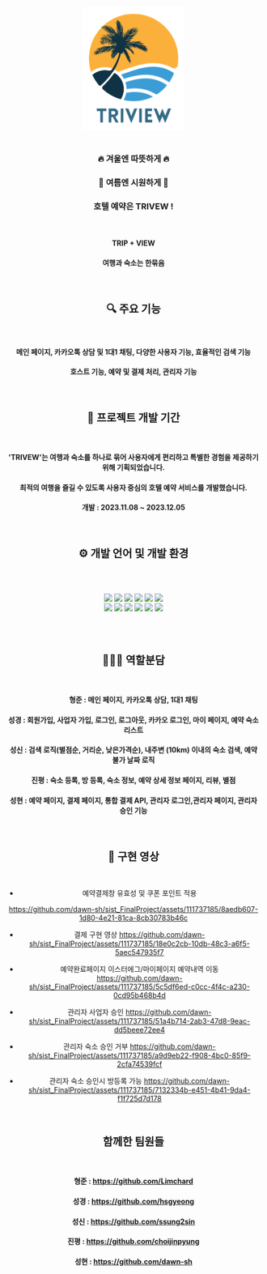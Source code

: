 <div align="center">
<br>
<img src="SistFinalProject/src/main/resources/static/TRIVIEW2.png" width="200">
</div>

<div align="center">
  
<br>
  
###  🔥 겨울엔 따뜻하게 🔥
###  🌊 여름엔 시원하게 🌊
###  호텔 예약은 TRIVEW !
<br>

#### TRIP + VIEW
#### 여행과 숙소는 한묶음

</div>

<br>

<div align="center">
  
## 🔍 주요 기능
<br>

#### 메인 페이지, 카카오톡 상담 및 1대1 채팅, 다양한 사용자 기능, 효율적인 검색 기능
#### 호스트 기능, 예약 및 결제 처리, 관리자 기능
</div>

<br>

<div align="center">
  
## 📆 프로젝트 개발 기간
<br>

#### 'TRIVEW'는 여행과 숙소를 하나로 묶어 사용자에게 편리하고 특별한 경험을 제공하기 위해 기획되었습니다.
#### 최적의 여행을 즐길 수 있도록 사용자 중심의 호텔 예약 서비스를 개발했습니다.
#### 개발 : 2023.11.08 ~ 2023.12.05

</div>

<br>

<div align="center">
  
## ⚙️ 개발 언어 및 개발 환경
<br><br>

<img src="https://img.shields.io/badge/java-007396?style=for-the-badge&logo=java&logoColor=white">
<img src="https://img.shields.io/badge/javascript-F7DF1E?style=for-the-badge&logo=javascript&logoColor=black"> 
<img src="https://img.shields.io/badge/html5-E34F26?style=for-the-badge&logo=html5&logoColor=white"> 
<img src="https://img.shields.io/badge/css-1572B6?style=for-the-badge&logo=css3&logoColor=white"> 
<img src="https://img.shields.io/badge/bootstrap-7952B3?style=for-the-badge&logo=bootstrap&logoColor=white">
<img src="https://img.shields.io/badge/jquery-0769AD?style=for-the-badge&logo=jquery&logoColor=white">

<br>
  
<img src="https://img.shields.io/badge/springboot-6DB33F?style=for-the-badge&logo=springboot&logoColor=white">
<img src="https://img.shields.io/badge/apache tomcat-F8DC75?style=for-the-badge&logo=apachetomcat&logoColor=white">
<img src="https://img.shields.io/badge/mysql-4479A1?style=for-the-badge&logo=mysql&logoColor=white"> 
<img src="https://img.shields.io/badge/amazonaws-232F3E?style=for-the-badge&logo=amazonaws&logoColor=white"> 
<img src="https://img.shields.io/badge/github-181717?style=for-the-badge&logo=github&logoColor=white">
<img src="https://img.shields.io/badge/git-F05032?style=for-the-badge&logo=git&logoColor=white">

</div>

<br><br>

<div align="center">

## 💁🏻‍♂️ 역할분담
<br>

#### 형준 : 메인 페이지, 카카오톡 상담, 1대1 채팅
#### 성경 : 회원가입, 사업자 가입, 로그인, 로그아웃, 카카오 로그인, 마이 페이지, 예약 숙소 리스트
#### 성신 : 검색 로직(별점순, 거리순, 낮은가격순), 내주변 (10km) 이내의 숙소 검색, 예약 불가 날짜 로직
#### 진평 : 숙소 등록, 방 등록, 숙소 정보, 예약 상세 정보 페이지, 리뷰, 별점
#### 성현 : 예약 페이지, 결제 페이지, 통합 결제 API, 관리자 로그인,관리자 페이지, 관리자 승인 기능

</div>

<br>

<div align="center">
  
## 🎥 구현 영상
<br>

- 예약결제창 유효성 및 쿠폰 포인트 적용

https://github.com/dawn-sh/sist_FinalProject/assets/111737185/8aedb607-1d80-4e21-81ca-8cb30783b46c

- 결제 구현 영상
https://github.com/dawn-sh/sist_FinalProject/assets/111737185/18e0c2cb-10db-48c3-a6f5-5aec547935f7

- 예약완료페이지 이스터에그/마이페이지 예약내역 이동
https://github.com/dawn-sh/sist_FinalProject/assets/111737185/5c5df6ed-c0cc-4f4c-a230-0cd95b468b4d

- 관리자 사업자 승인
https://github.com/dawn-sh/sist_FinalProject/assets/111737185/51a4b714-2ab3-47d8-9eac-dd5beee72ee4

- 관리자 숙소 승인 거부
https://github.com/dawn-sh/sist_FinalProject/assets/111737185/a9d9eb22-f908-4bc0-85f9-2cfa74539fcf

- 관리자 숙소 승인시 방등록 가능
https://github.com/dawn-sh/sist_FinalProject/assets/111737185/7132334b-e451-4b41-9da4-f1f725d7d178

</div>

<br>

<div align="center">
  
## 함께한 팀원들
<br>

#### 형준 : https://github.com/Limchard
#### 성경 : https://github.com/hsgyeong
#### 성신 : https://github.com/ssung2sin
#### 진평 : https://github.com/choijinpyung
#### 성현 : https://github.com/dawn-sh

</div>

